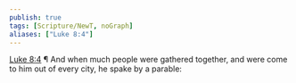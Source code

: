 ```yaml
---
publish: true
tags: [Scripture/NewT, noGraph]
aliases: ["Luke 8:4"]
---
```

[Luke 8:4](https://churchofjesuschrist.org/study/scriptures/nt/luke/8?lang=eng&id=p4#p4) ¶ And when much people were gathered together, and were come to him out of every city, he spake by a parable:
